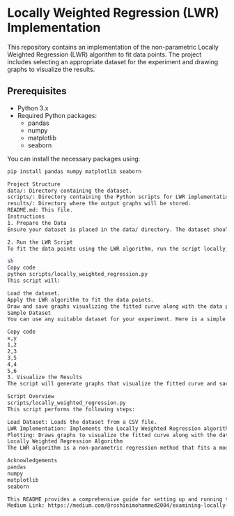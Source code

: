 # Locally Weighted Regression (LWR) Implementation

This repository contains an implementation of the non-parametric Locally Weighted Regression (LWR) algorithm to fit data points. The project includes selecting an appropriate dataset for the experiment and drawing graphs to visualize the results.

## Prerequisites

- Python 3.x
- Required Python packages:
  - pandas
  - numpy
  - matplotlib
  - seaborn

You can install the necessary packages using:
```sh
pip install pandas numpy matplotlib seaborn

Project Structure
data/: Directory containing the dataset.
scripts/: Directory containing the Python scripts for LWR implementation and visualization.
results/: Directory where the output graphs will be stored.
README.md: This file.
Instructions
1. Prepare the Data
Ensure your dataset is placed in the data/ directory. The dataset should be in a CSV format with appropriate columns for the independent and dependent variables.

2. Run the LWR Script
To fit the data points using the LWR algorithm, run the script locally_weighted_regression.py:

sh
Copy code
python scripts/locally_weighted_regression.py
This script will:

Load the dataset.
Apply the LWR algorithm to fit the data points.
Draw and save graphs visualizing the fitted curve along with the data points.
Sample Dataset
You can use any suitable dataset for your experiment. Here is a simple example of a dataset structure:

Copy code
x,y
1,2
2,3
3,5
4,4
5,6
3. Visualize the Results
The script will generate graphs that visualize the fitted curve and save them in the results/ directory.

Script Overview
scripts/locally_weighted_regression.py
This script performs the following steps:

Load Dataset: Loads the dataset from a CSV file.
LWR Implementation: Implements the Locally Weighted Regression algorithm to fit the data points.
Plotting: Draws graphs to visualize the fitted curve along with the data points.
Locally Weighted Regression Algorithm
The LWR algorithm is a non-parametric regression method that fits a model to a subset of the data points, giving higher weight to points near the target point. The weights are determined using a kernel function, typically the Gaussian kernel.

Acknowledgements
pandas
numpy
matplotlib
seaborn

This README provides a comprehensive guide for setting up and running the LWR implementation script, including an overview of the project structure and script functionality. Adjust paths and script details according to your actual implementation and file names.
Medium Link: https://medium.com/@roshinimohammed2004/examining-locally-weighted-non-parametric-regression-an-effective-instrument-for-adaptable-data-cbacd2c79d85
